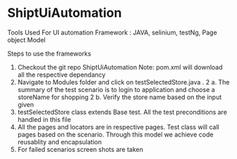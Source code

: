 # ShiptUiAutomation

Tools Used For UI automation Framework : JAVA, selinium, testNg, Page object Model

Steps to use the frameworks
1. Checkout the git repo ShiptUiAutomation  Note: pom.xml will download all the respective dependancy
2. Navigate to Modules folder and click on testSelectedStore.java . 
   2 a. The summary of the test scenario is to login to application and choose a storeName for shopping
   2 b. Verify the store name based on the input given
3. testSelectedStore class extends Base test. All the test preconditions are handled in this file
4. All the pages and locators are in respective pages. Test class will call pages based on the scenario.
   Through this model we achieve code reusablity and encapsulation
5. For failed scenarios screen shots are taken
